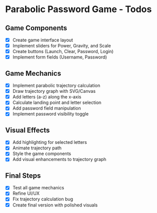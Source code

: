 # Parabolic Password Game - Todos

## Game Components
- [x] Create game interface layout
- [x] Implement sliders for Power, Gravity, and Scale
- [x] Create buttons (Launch, Clear, Password, Login)
- [x] Implement form fields (Username, Password)

## Game Mechanics
- [x] Implement parabolic trajectory calculation
- [x] Draw trajectory graph with SVG/Canvas
- [x] Add letters (a-z) along the x-axis
- [x] Calculate landing point and letter selection
- [x] Add password field manipulation
- [x] Implement password visibility toggle

## Visual Effects
- [x] Add highlighting for selected letters
- [x] Animate trajectory path
- [x] Style the game components
- [x] Add visual enhancements to trajectory graph

## Final Steps
- [x] Test all game mechanics
- [x] Refine UI/UX
- [x] Fix trajectory calculation bug
- [x] Create final version with polished visuals
